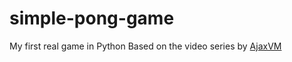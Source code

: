 # simple-pong-game

My first real game in Python
Based on the video series by [AjaxVM](https://www.youtube.com/channel/UCPLTOgDlXWR29-xwGXJHP8A)
